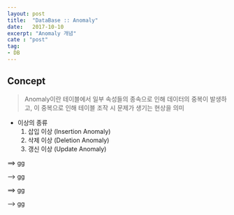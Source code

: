 ```yaml
---
layout: post
title:  "DataBase :: Anomaly"
date:   2017-10-10
excerpt: "Anomaly 개념"
cate : "post"
tag:
- DB
---
```


## Concept

> Anomaly이란 테이블에서 일부 속성들의 종속으로 인해 데이터의 중복이 발생하고, 이 중복으로 인해 테이블 조작 시 문제가 생기는 현상을 의미

* 이상의 종류
    1. 삽입 이상 (Insertion Anomaly)
    2. 삭제 이상 (Deletion Anomaly)
    3. 갱신 이상 (Update Anomaly)

==> gg

--> gg

\==> gg

\--> gg


